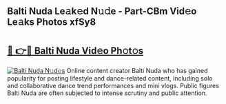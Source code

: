 ## Balti Nuda Le𝚊k𝚎d N𝚞𝚍e - Part-CBm Vid𝚎o Le𝚊ks Photos xfSy8

# <h2><a href="http://fbbmm1m.evod.top/?m=Balti+Nuda">🔗 👉🔴 Balti Nuda Vid𝚎o Ph𝚘t𝚘s</a></h2>

[![Balti Nuda N𝚞d𝚎s](https://i.imgur.com/8V9OHl7.gif)](http://fbbmm1m.evod.top/?m=Balti+Nuda)
Online content creator Balti Nuda who has gained popularity for posting lifestyle and dance-related content, including solo and collaborative dance trend performances and mini vlogs. Public figures Balti Nuda are often subjected to intense scrutiny and public attention. 
